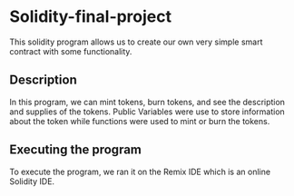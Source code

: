 # Solidity-final-project
 
This solidity program allows us to create our own very simple smart contract with some functionality. 

## Description
In this program, we can mint tokens, burn tokens, and see the description and supplies of the tokens. Public Variables were use to store information about the token while functions were used to mint or burn the tokens. 

## Executing the program
To execute the program, we ran it on the Remix IDE which is an online Solidity IDE.